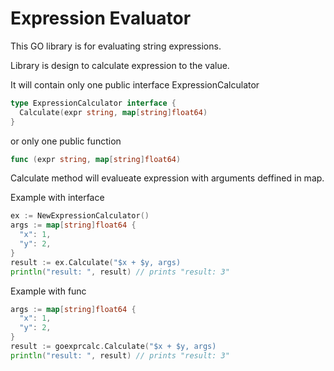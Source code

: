 # Expression Evaluator

This GO library is for evaluating string expressions.

Library is design to calculate expression to the value.

It will contain only one public interface ExpressionCalculator

```go
type ExpressionCalculator interface {
  Calculate(expr string, map[string]float64)
}
```

or only one public function

```go
func (expr string, map[string]float64)
```

Calculate method will evalueate expression with arguments deffined in map.

Example with interface

```go
ex := NewExpressionCalculator()
args := map[string]float64 {
  "x": 1,
  "y": 2,
}
result := ex.Calculate("$x + $y, args)
println("result: ", result) // prints "result: 3"
```

Example with func

```go
args := map[string]float64 {
  "x": 1,
  "y": 2,
}
result := goexprcalc.Calculate("$x + $y, args)
println("result: ", result) // prints "result: 3"
```
